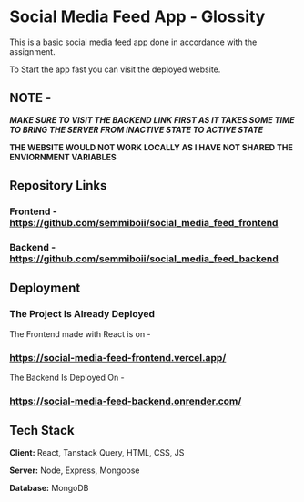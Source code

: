 
# Social Media Feed App - Glossity

This is a basic social media feed app done in accordance with the assignment.

To Start the app fast you can visit the deployed website.

## NOTE -

***MAKE SURE TO VISIT THE BACKEND LINK FIRST AS IT TAKES SOME TIME TO BRING THE SERVER FROM INACTIVE STATE TO ACTIVE STATE***

**THE WEBSITE WOULD NOT WORK LOCALLY AS I HAVE NOT SHARED THE ENVIORNMENT VARIABLES**

## Repository Links

### Frontend - https://github.com/semmiboii/social_media_feed_frontend

### Backend - https://github.com/semmiboii/social_media_feed_backend


## Deployment

### The Project Is Already Deployed

The Frontend made with React is on -

### https://social-media-feed-frontend.vercel.app/

The Backend Is Deployed On -

### https://social-media-feed-backend.onrender.com/


## Tech Stack

**Client:** React, Tanstack Query, HTML, CSS, JS

**Server:** Node, Express, Mongoose

**Database:** MongoDB

